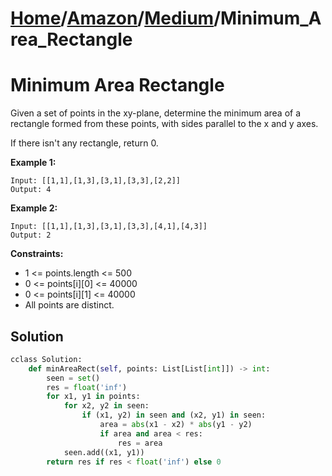 # [Home](./../..)/[Amazon](./..)/[Medium](./)/Minimum_Area_Rectangle
<h1>Minimum Area Rectangle</h1>

<p>
Given a set of points in the xy-plane, determine the minimum area of a rectangle formed from these points, with sides parallel to the x and y axes.

If there isn't any rectangle, return 0.
</p>

<b>Example 1:</b>

    Input: [[1,1],[1,3],[3,1],[3,3],[2,2]]
    Output: 4
    
<b>Example 2:</b>

    Input: [[1,1],[1,3],[3,1],[3,3],[4,1],[4,3]]
    Output: 2

<b>Constraints:</b>

- 1 <= points.length <= 500
- 0 <= points[i][0] <= 40000
- 0 <= points[i][1] <= 40000
- All points are distinct.

<h2>Solution</h2>

```python
cclass Solution:
    def minAreaRect(self, points: List[List[int]]) -> int:
        seen = set()
        res = float('inf')
        for x1, y1 in points:
            for x2, y2 in seen:
                if (x1, y2) in seen and (x2, y1) in seen:
                    area = abs(x1 - x2) * abs(y1 - y2)
                    if area and area < res:
                        res = area
            seen.add((x1, y1))
        return res if res < float('inf') else 0
```
